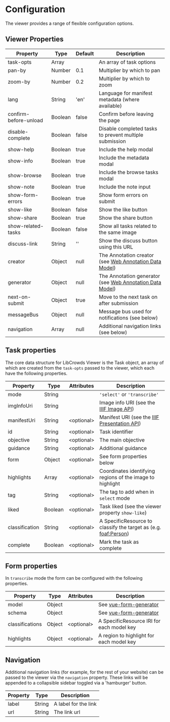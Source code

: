 # Configuration

The viewer provides a range of flexible configuration options.

## Viewer Properties

| Property | Type | Default | Description |
| --- | --- | --- | --- |
| task-opts | Array |  | An array of task options |
| pan-by | Number | 0.1 | Multiplier by which to pan |
| zoom-by | Number | 0.2 | Multiplier by which to zoom |
| lang | String | 'en' | Language for manifest metadata \(where available\) |
| confirm-before-unload | Boolean | false | Confirm before leaving the page |
| disable-complete | Boolean | false | Disable completed tasks to prevent multiple submission |
| show-help | Boolean | true | Include the help modal |
| show-info | Boolean | true | Include the metadata modal |
| show-browse | Boolean | true | Include the browse tasks modal |
| show-note | Boolean | true | Include the note input |
| show-form-errors | Boolean | true | Show form errors on submit |
| show-like | Boolean | false | Show the like button |
| show-share | Boolean | true | Show the share button |
| show-related-tasks | Boolean | false | Show all tasks related to the same image |
| discuss-link | String | '' | Show the discuss button using this URL |
| creator | Object | null | The Annotation creator \(see [Web Annotation Data Model](https://www.w3.org/TR/annotation-model/)\) |
| generator | Object | null | The Annotation generator \(see [Web Annotation Data Model](https://www.w3.org/TR/annotation-model/)\) |
| next-on-submit | Object | true | Move to the next task on after submission |
| messageBus | Object | null | Message bus used for notifications \(see below\) |
| navigation | Array | null | Additional navigation links \(see below\) |

## Task properties

The core data structure for LibCrowds Viewer is the Task object, an array of
which are created from the `task-opts` passed to the viewer, which each have
the following properties.

| Property       | Type    | Attributes  | Description                                                                                                    |
|----------------|---------|-------------|----------------------------------------------------------------------------------------------------------------|
| mode           | String  |             | `'select'` or `'transcribe'`                                                                                   |
| imgInfoUri     | String  |             | Image info URI (see the [IIIF Image API](http://iiif.io/api/image/2.1/#image-information-request-uri-syntax/)) |
| manifestUri    | String  | \<optional> | Manifest URI (see the [IIIF Presentation API](http://iiif.io/api/presentation/2.1/#resource-structure))        |
| id             | String  | \<optional> | Task identifier                                                                                                |
| objective      | String  | \<optional> | The main objective                                                                                             |
| guidance       | String  | \<optional> | Additional guidance                                                                                            |
| form           | Object  | \<optional> | See form properties below                                                                                      |
| highlights     | Array   | \<optional> | Coordinates identifying regions of the image to highlight                                                      |
| tag            | String  | \<optional> | The tag to add when in `select` mode                                                                           |
| liked          | Boolean | \<optional> | Task liked (see the viewer property `show-like`)                                                               |
| classification | String  | \<optional> | A SpecificResource to classify the target as (e.g. [foaf:Person](http://xmlns.com/foaf/spec/#term_Person))     |
| complete       | Boolean | \<optional> | Mark the task as complete                                                                                      |

## Form properties

In `transcribe` mode the form can be configured with the following properties.

| Property        | Type    | Attributes  | Description                                                            |
|-----------------|---------|-------------|------------------------------------------------------------------------|
| model           | Object  |             | See [vue-form-generator](https://github.com/icebob/vue-form-generator) |
| schema          | Object  |             | See [vue-form-generator](https://github.com/icebob/vue-form-generator) |
| classifications | Object  | \<optional> | A SpecificResource IRI for each model key                              |
| highlights      | Object  | \<optional> | A region to highlight for each model key                               |

## Navigation

Additional navigation links (for example, for the rest of your website) can be
passed to the viewer via the `navigation` property. These links will be appended
to a collapsible sidebar toggled via a 'hamburger' button.

| Property | Type   | Description          |
|----------|--------|----------------------|
| label    | String | A label for the link |
| url      | String | The link url         |
